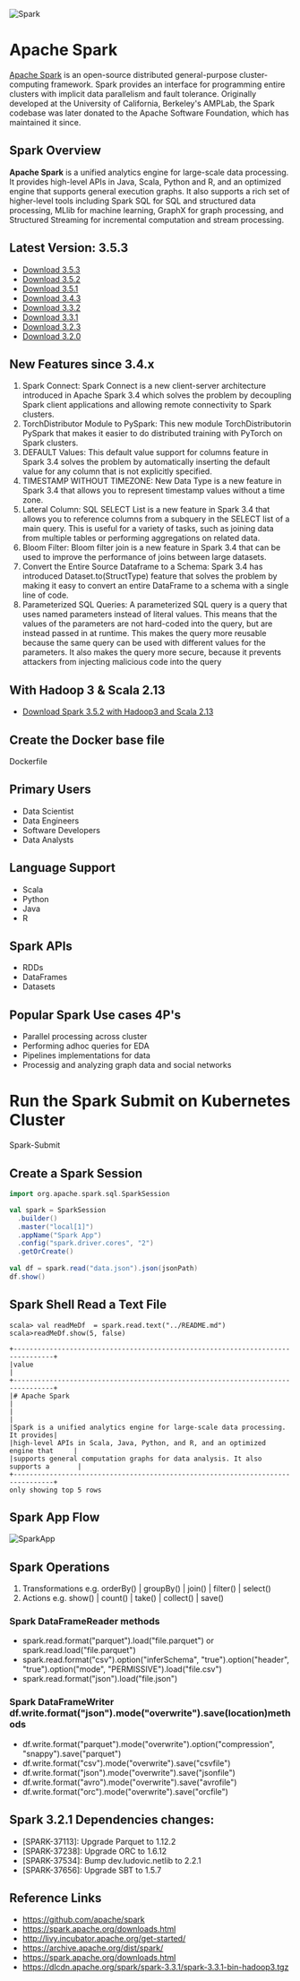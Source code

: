 ![Spark](./spark-logo-hd.png)

# Apache Spark
[Apache Spark](https://spark.apache.org/) is an open-source distributed general-purpose cluster-computing framework. Spark provides an interface for programming entire clusters with implicit data parallelism and fault tolerance. Originally developed at the University of California, Berkeley's AMPLab, the Spark codebase was later donated to the Apache Software Foundation, which has maintained it since.


## Spark Overview
**Apache Spark** is a unified analytics engine for large-scale data processing. It provides high-level APIs in Java, Scala, Python and R, and an optimized engine that supports general execution graphs. It also supports a rich set of higher-level tools including Spark SQL for SQL and structured data processing, MLlib for machine learning, GraphX for graph processing, and Structured Streaming for incremental computation and stream processing.

## Latest Version: 3.5.3
- [Download 3.5.3](https://www.apache.org/dyn/closer.lua/spark/spark-3.5.3/spark-3.5.3-bin-hadoop3.tgz)
- [Download 3.5.2](https://www.apache.org/dyn/closer.lua/spark/spark-3.5.2/spark-3.5.2-bin-hadoop3.tgz)
- [Download 3.5.1](https://www.apache.org/dyn/closer.lua/spark/spark-3.5.1/spark-3.5.1-bin-hadoop3.tgz)
- [Download 3.4.3](https://www.apache.org/dyn/closer.lua/spark/spark-3.4.3/spark-3.4.3-bin-hadoop3.tgz)
- [Download 3.3.2](https://www.apache.org/dyn/closer.lua/spark/spark-3.3.2/spark-3.3.2-bin-hadoop3.tgz)
- [Download 3.3.1](https://www.apache.org/dyn/closer.lua/spark/spark-3.3.1/spark-3.3.1-bin-hadoop3.tgz)
- [Download 3.2.3](https://www.apache.org/dyn/closer.lua/spark/spark-3.2.1/spark-3.2.3-bin-hadoop3.2.tgz)
- [Download 3.2.0](https://archive.apache.org/dist/spark/spark-3.2.0/spark-3.2.0-bin-hadoop2.7.tgz)

## New Features since 3.4.x 
1. Spark Connect: Spark Connect is a new client-server architecture introduced in Apache Spark 3.4 which solves the problem by decoupling Spark client applications and allowing remote connectivity to Spark clusters.
2. TorchDistributor Module to PySpark: This new module TorchDistributorin PySpark that makes it easier to do distributed training with PyTorch on Spark clusters.
3. DEFAULT Values: This default value support for columns feature in Spark 3.4 solves the problem by automatically inserting the default value for any column that is not explicitly specified.
4. TIMESTAMP WITHOUT TIMEZONE: New Data Type is a new feature in Spark 3.4 that allows you to represent timestamp values without a time zone.
5. Lateral Column: SQL SELECT List is a new feature in Spark 3.4 that allows you to reference columns from a subquery in the SELECT list of a main query. This is useful for a variety of tasks, such as joining data from multiple tables or performing aggregations on related data.
6. Bloom Filter: Bloom filter join is a new feature in Spark 3.4 that can be used to improve the performance of joins between large datasets.
7. Convert the Entire Source Dataframe to a Schema: Spark 3.4 has introduced Dataset.to(StructType) feature that solves the problem by making it easy to convert an entire DataFrame to a schema with a single line of code.
8. Parameterized SQL Queries: A parameterized SQL query is a query that uses named parameters instead of literal values. This means that the values of the parameters are not hard-coded into the query, but are instead passed in at runtime. This makes the query more reusable because the same query can be used with different values for the parameters. It also makes the query more secure, because it prevents attackers from injecting malicious code into the query

## With Hadoop 3 & Scala 2.13
- [Download Spark 3.5.2 with Hadoop3 and Scala 2.13](https://www.apache.org/dyn/closer.lua/spark/spark-3.5.2/spark-3.5.2-bin-hadoop3-scala2.13.tgz)

## Create the Docker base file 
Dockerfile

## Primary Users 
- Data Scientist 
- Data Engineers
- Software Developers
- Data Analysts

## Language Support
- Scala
- Python
- Java
- R


## Spark APIs
- RDDs
- DataFrames
- Datasets

## Popular Spark Use cases   4P's
- Parallel processing across cluster
- Performing adhoc queries for EDA
- Pipelines implementations for data 
- Processig and analyzing graph data and social networks 

# Run the Spark Submit on Kubernetes Cluster
Spark-Submit


## Create a Spark Session
```scala
import org.apache.spark.sql.SparkSession

val spark = SparkSession
  .builder()
  .master("local[1]")
  .appName("Spark App")
  .config("spark.driver.cores", "2")
  .getOrCreate()
  
val df = spark.read("data.json").json(jsonPath)
df.show()

```

## Spark Shell Read a Text File 
```
scala> val readMeDf  = spark.read.text("../README.md")
scala>readMeDf.show(5, false)
```
```
+--------------------------------------------------------------------------------+
|value                                                                           |
+--------------------------------------------------------------------------------+
|# Apache Spark                                                                  |
|                                                                                |
|Spark is a unified analytics engine for large-scale data processing. It provides|
|high-level APIs in Scala, Java, Python, and R, and an optimized engine that     |
|supports general computation graphs for data analysis. It also supports a       |
+--------------------------------------------------------------------------------+
only showing top 5 rows
```


## Spark App Flow 
![SparkApp](./SparkApp.png)


## Spark Operations
1) Transformations  e.g. orderBy() | groupBy() | join() | filter() | select() 
2) Actions  e.g. show() | count() | take()  | collect() | save() 


### Spark DataFrameReader methods
- spark.read.format("parquet").load("file.parquet")  or spark.read.load("file.parquet")
- spark.read.format("csv").option("inferSchema", "true").option("header", "true").option("mode", "PERMISSIVE").load("file.csv")
- spark.read.format("json").load("file.json")

### Spark DataFrameWriter df.write.format("json").mode("overwrite").save(location)methods
- df.write.format("parquet").mode("overwrite").option("compression", "snappy").save("parquet")
- df.write.format("csv").mode("overwrite").save("csvfile")
- df.write.format("json").mode("overwrite").save("jsonfile")
- df.write.format("avro").mode("overwrite").save("avrofile")
- df.write.format("orc").mode("overwrite").save("orcfile")


## Spark 3.2.1 Dependencies changes:
- [SPARK-37113]: Upgrade Parquet to 1.12.2
- [SPARK-37238]: Upgrade ORC to 1.6.12
- [SPARK-37534]: Bump dev.ludovic.netlib to 2.2.1
- [SPARK-37656]: Upgrade SBT to 1.5.7


## Reference Links
- https://github.com/apache/spark
- https://spark.apache.org/downloads.html
- http://livy.incubator.apache.org/get-started/
- https://archive.apache.org/dist/spark/
- https://spark.apache.org/downloads.html
- https://dlcdn.apache.org/spark/spark-3.3.1/spark-3.3.1-bin-hadoop3.tgz



